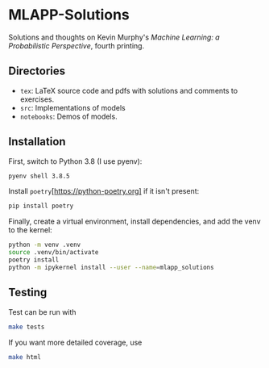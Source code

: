 # MLAPP-Solutions

Solutions and thoughts on Kevin Murphy's *Machine Learning: a Probabilistic Perspective*, fourth printing.

## Directories

- `tex`: LaTeX source code and pdfs with solutions and comments to exercises.
- `src`: Implementations of models
- `notebooks`: Demos of models.

## Installation

First, switch to Python 3.8 (I use pyenv):

```bash
pyenv shell 3.8.5
```

Install `poetry`[https://python-poetry.org] if it isn't present:

```bash
pip install poetry
```

Finally, create a virtual environment, install dependencies, and add the venv to the kernel:

```bash
python -m venv .venv
source .venv/bin/activate
poetry install
python -m ipykernel install --user --name=mlapp_solutions
```

## Testing

Test can be run with

```bash
make tests
```

If you want more detailed coverage, use

```bash
make html
```
